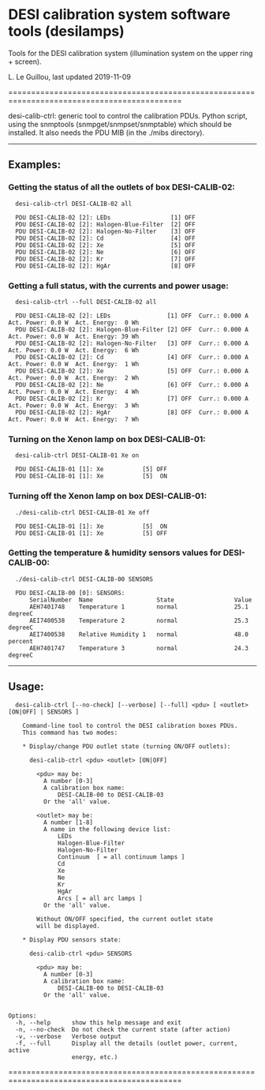 # DESI calibration system software tools (desilamps)

Tools for the DESI calibration system (illumination system on the upper ring + screen).

L. Le Guillou, last updated 2019-11-09

============================================================================================

desi-calib-ctrl: generic tool to control the calibration PDUs. Python script, using
                 the snmptools (snmpget/snmpset/snmptable) which should be installed.
		 It also needs the PDU MIB (in the ./mibs directory).

--------------------------------------------------------------------------------------------

## Examples:

### Getting the status of all the outlets of box DESI-CALIB-02:
```
  desi-calib-ctrl DESI-CALIB-02 all

  PDU DESI-CALIB-02 [2]: LEDs                 [1] OFF
  PDU DESI-CALIB-02 [2]: Halogen-Blue-Filter  [2] OFF
  PDU DESI-CALIB-02 [2]: Halogen-No-Filter    [3] OFF
  PDU DESI-CALIB-02 [2]: Cd                   [4] OFF
  PDU DESI-CALIB-02 [2]: Xe                   [5] OFF
  PDU DESI-CALIB-02 [2]: Ne                   [6] OFF
  PDU DESI-CALIB-02 [2]: Kr                   [7] OFF
  PDU DESI-CALIB-02 [2]: HgAr                 [8] OFF
```

### Getting a full status, with the currents and power usage:
```
  desi-calib-ctrl --full DESI-CALIB-02 all

  PDU DESI-CALIB-02 [2]: LEDs                [1] OFF  Curr.: 0.000 A  Act. Power: 0.0 W  Act. Energy:  0 Wh
  PDU DESI-CALIB-02 [2]: Halogen-Blue-Filter [2] OFF  Curr.: 0.000 A  Act. Power: 0.0 W  Act. Energy: 39 Wh
  PDU DESI-CALIB-02 [2]: Halogen-No-Filter   [3] OFF  Curr.: 0.000 A  Act. Power: 0.0 W  Act. Energy:  6 Wh
  PDU DESI-CALIB-02 [2]: Cd                  [4] OFF  Curr.: 0.000 A  Act. Power: 0.0 W  Act. Energy:  1 Wh
  PDU DESI-CALIB-02 [2]: Xe                  [5] OFF  Curr.: 0.000 A  Act. Power: 0.0 W  Act. Energy:  2 Wh
  PDU DESI-CALIB-02 [2]: Ne                  [6] OFF  Curr.: 0.000 A  Act. Power: 0.0 W  Act. Energy:  4 Wh
  PDU DESI-CALIB-02 [2]: Kr                  [7] OFF  Curr.: 0.000 A  Act. Power: 0.0 W  Act. Energy:  3 Wh
  PDU DESI-CALIB-02 [2]: HgAr                [8] OFF  Curr.: 0.000 A  Act. Power: 0.0 W  Act. Energy:  7 Wh
```

### Turning on the Xenon lamp on box DESI-CALIB-01:
```
  desi-calib-ctrl DESI-CALIB-01 Xe on

  PDU DESI-CALIB-01 [1]: Xe           [5] OFF
  PDU DESI-CALIB-01 [1]: Xe           [5]  ON
```

### Turning off the Xenon lamp on box DESI-CALIB-01:
```
  ./desi-calib-ctrl DESI-CALIB-01 Xe off

  PDU DESI-CALIB-01 [1]: Xe           [5]  ON
  PDU DESI-CALIB-01 [1]: Xe           [5] OFF
```

### Getting the temperature & humidity sensors values for DESI-CALIB-00:
```
  ./desi-calib-ctrl DESI-CALIB-00 SENSORS

  PDU DESI-CALIB-00 [0]: SENSORS: 
      SerialNumber  Name                  State                 Value
      AEH7401748    Temperature 1         normal                25.1  degreeC
      AEI7400538    Temperature 2         normal                25.3  degreeC
      AEI7400538    Relative Humidity 1   normal                48.0  percent
      AEH7401747    Temperature 3         normal                24.3  degreeC
```
--------------------------------------------------------------------------------------------

## Usage: 
```
  desi-calib-ctrl [--no-check] [--verbose] [--full] <pdu> [ <outlet> [ON|OFF] | SENSORS ]

    Command-line tool to control the DESI calibration boxes PDUs.
    This command has two modes:

    * Display/change PDU outlet state (turning ON/OFF outlets):

      desi-calib-ctrl <pdu> <outlet> [ON|OFF]

        <pdu> may be:
          A number [0-3]
          A calibration box name: 
              DESI-CALIB-00 to DESI-CALIB-03
          Or the 'all' value.

        <outlet> may be:
          A number [1-8]
          A name in the following device list: 
              LEDs
              Halogen-Blue-Filter
              Halogen-No-Filter
              Continuum  [ = all continuum lamps ]              
              Cd
              Xe
              Ne
              Kr
              HgAr
              Arcs [ = all arc lamps ]
          Or the 'all' value.

        Without ON/OFF specified, the current outlet state
        will be displayed.

    * Display PDU sensors state:

      desi-calib-ctrl <pdu> SENSORS

        <pdu> may be:
          A number [0-3]
          A calibration box name:
              DESI-CALIB-00 to DESI-CALIB-03 
          Or the 'all' value.
    

Options:
  -h, --help      show this help message and exit
  -n, --no-check  Do not check the current state (after action)
  -v, --verbose   Verbose output
  -f, --full      Display all the details (outlet power, current, active
                  energy, etc.)

```
============================================================================================
